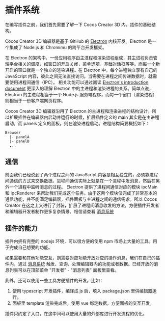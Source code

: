 # 插件系统

在编写插件之前，我们首先需要了解一下 Cocos Creator 3D 内，插件的基础结构。

Cocos Creator 3D 编辑器是基于 GitHub 的 [Electron](https://github.com/atom/electron) 内核开发。Electron 是一个集成了 Node.js 和 Chromimu 的跨平台开发框架。

在 Electron 的架构中，一份应用程序由主进程和渲染进程组成，其主进程负责管理平台相关的调度，如窗口的开启关闭，菜单选项，基础对话框等等。而每一个新开启的窗口就是一个独立的渲染进程。在 Electron 中，每个进程独立享有自己的 JavaScript 内容，彼此之间无法直接访问。当需要在进程之间传递数据时，就需要使用进程间通信（IPC）。 相关功能可以通过阅读 [Electron's introduction document](https://github.com/atom/electron/blob/master/docs/tutorial/quick-start.md) 更深入的理解 Electron 中的主进程和渲染进程的关系。简单点说，Electron 的主进程相当于一个 Node.js 服务端程序，而每一个窗口（渲染进程）则相当于一份客户端网页程序。

Cocos Creator 3D 编辑器沿用了 Electron 的主进程和渲染进程的结构设计。所以扩展插件在编辑器内启动并运行的时候，扩展插件定义的 main 其实是在主进程启动，而 panels 定义的面板，则在渲染进程启动。进程结构简要概括如下：

```
Browser
  |- panelA
  |- panelB
  ...
```

## 通信

前面我们已经说到了两个进程之间的 JavaScript 内容是相互独立的，必须靠进程间通信的方式来交换数据。进程间通信实际上就是在一个进程中发消息，然后在另外一个进程中监听消息的过程。 Electron 提供了进程间通信对应的模块 ipcMain 和 ipcRenderer 来帮助我们完成这个任务。由于这两个模块仅完成了非常基本的通信功能，并不能满足编辑器，插件面板与主进程之间的通信需求，所以 Cocos Creator 在这之上又进行了封装，扩展了进程间消息收发的方法，方便插件开发者和编辑器开发者制作更多复杂情景。相信请查看 [消息系统](./messages.md)

## 插件的能力

插件内拥有完整的 nodejs 环境，可以很方便的使用 npm 市场上大量的工具。用于完成自己想要的功能。

如果需要和其他功能交互，则需要对应功能开放对应的操作消息，我们在自己的插件内，通过 [消息系统](./messages.md) 触发、查询、处理编辑器内的功能或者数据。已经开放的消息列表可以在顶部菜单 "开发者" - "消息列表" 面板里查看。

此外，还可以使用一些工具方便插件的开发，比如：

1. 使用 typescript 开发插件，编译成 js 后，填入 package.json 里供编辑器运行。
2. 面板里 template 渲染完成后，使用 vue 绑定数据，方便面板的交互开发。

插件只约定了入口，在这中间可以使用大量的外部库进行开发流程的优化。